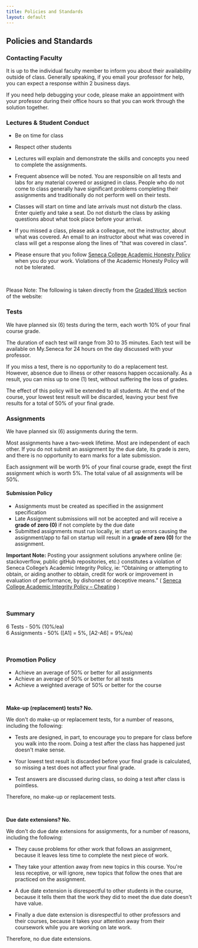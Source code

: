 ```yaml
---
title: Policies and Standards
layout: default
---
```


## Policies and Standards

### Contacting Faculty

It is up to the individual faculty member to inform you about their availability outside of class. Generally speaking, if you email your professor for help, you can expect a response within 2 business days.

If you need help debugging your code, please make an appointment with your professor during their office hours so that you can work through the solution together.

### Lectures & Student Conduct

* Be on time for class

* Respect other students

* Lectures will explain and demonstrate the skills and concepts you need to complete the assignments.

* Frequent absence will be noted. You are responsible on all tests and labs for any material covered or assigned in class. People who do not come to class generally have significant problems completing their assignments and traditionally do not perform well on their tests.

* Classes will start on time and late arrivals must not disturb the class. Enter quietly and take a seat. Do not disturb the class by asking questions about what took place before your arrival.

* If you missed a class, please ask a colleague, not the instructor, about what was covered. An email to an instructor about what was covered in class will get a response along the lines of “that was covered in class”.

* Please ensure that you follow <a href="https://ict.senecacollege.ca/students/academic-honesty-policy">Seneca College Academic Honesty Policy</a> when you do your work. Violations of the Academic Honesty Policy will not be tolerated.

<br>

Please Note: The following is taken directly from the <a href="/graded-work">Graded Work</a> section of the website:

### Tests

We have planned six (6) tests during the term, each worth 10% of your final course grade.

The duration of each test will range from 30 to 35 minutes. Each test will be available on My.Seneca for 24 hours on the day discussed with your professor.

If you miss a test, there is no opportunity to do a replacement test. However, absence due to illness or other reasons happen occasionally. As a result, you can miss up to one (1) test, without suffering the loss of grades.

The effect of this policy will be extended to all students. At the end of the course, your lowest test result will be discarded, leaving your best five results for a total of 50% of your final grade.

### Assignments

We have planned six (6) assignments during the term.

Most assignments have a two-week lifetime. Most are independent of each other. If you do not submit an assignment by the due date, its grade is zero, and there is no opportunity to earn marks for a late submission.

Each assignment will be worth 9% of your final course grade, exept the first assignment which is worth 5%. The total value of all assignments will be 50%.

#### Submission Policy

* Assignments must be created as specified in the assignment specification
* Late Assignment submissions will not be accepted and will receive a **grade of zero (0)** if not complete by the due date
* Submitted assignments must run locally, ie: start up errors causing the assignment/app to fail on startup will result in a **grade of zero (0)** for the assignment.

**Important Note:** Posting your assignment solutions anywhere online (ie: stackoverflow, public gitHub repositories, etc.) constitutes a violation of Seneca College’s Academic Integrity Policy, ie:
“Obtaining or attempting to obtain, or aiding another to obtain, credit for work or improvement in evaluation of performance, by dishonest or deceptive means.” ( [Seneca College Academic Integrity Policy – Cheating](https://www.senecacollege.ca/about/policies/academic-integrity-policy.html) )

<br />

### Summary

6 Tests - 50% (10%/ea)<br>
6 Assignments - 50% ([A1] = 5%, [A2-A6] = 9%/ea)  

<br>

### Promotion Policy

* Achieve an average of 50% or better for all assignments
*	Achieve an average of 50% or better for all tests
*	Achieve a weighted average of 50% or better for the course

<br>

**Make-up (replacement) tests? No.**

We don't do make-up or replacement tests, for a number of reasons, including the following:

* Tests are designed, in part, to encourage you to prepare for class before you walk into the room. Doing a test after the class has happened just doesn't make sense.

* Your lowest test result is discarded before your final grade is calculated, so missing a test does not affect your final grade.

* Test answers are discussed during class, so doing a test after class is pointless.

Therefore, no make-up or replacement tests. 

<br>

**Due date extensions? No.**

We don't do due date extensions for assignments, for a number of reasons, including the following:

* They cause problems for other work that follows an assignment, because it leaves less time to complete the next piece of work.

* They take your attention away from new topics in this course. You're less receptive, or will ignore, new topics that follow the ones that are practiced on the assignment.

* A due date extension is disrespectful to other students in the course, because it tells them that the work they did to meet the due date doesn't have value.

* Finally a due date extension is disrespectful to other professors and their courses, because it takes your attention away from their coursework while you are working on late work.

Therefore, no due date extensions.
